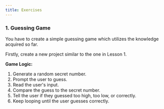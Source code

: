 ```yaml
---
title: Exercises
---
```


### 1. Guessing Game

You have to create a simple guessing game which utilizes the knowledge acquired so far.

Firstly, create a new project similar to the one in Lesson 1.

**Game Logic:**

1.  Generate a random secret number.
2.  Prompt the user to guess.
3.  Read the user's input.
4.  Compare the guess to the secret number.
5.  Tell the user if they guessed too high, too low, or correctly.
6.  Keep looping until the user guesses correctly.
